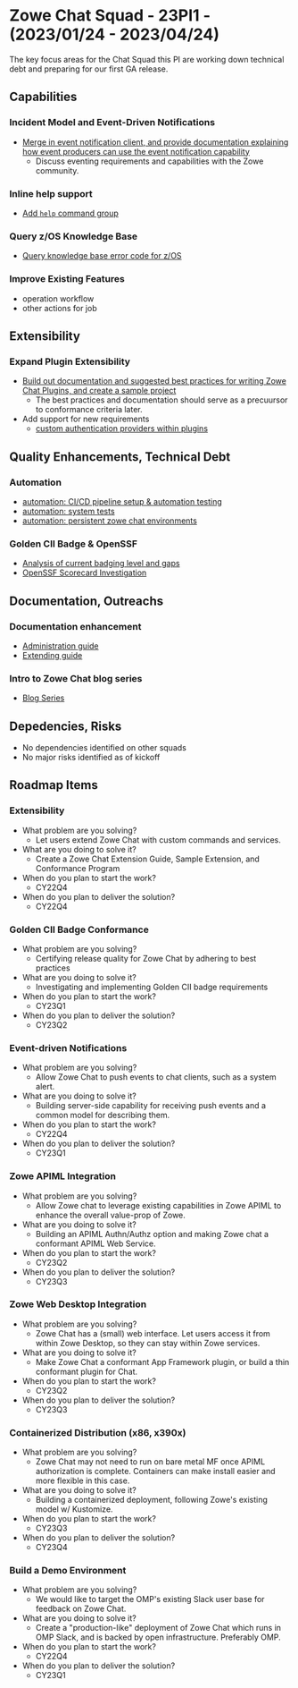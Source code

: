 # Zowe Chat Squad - 23PI1 - (2023/01/24 - 2023/04/24)

The key focus areas for the Chat Squad this PI are working down technical debt and preparing for our first GA release.


## Capabilities
### Incident Model and Event-Driven Notifications
- [Merge in event notification client, and provide documentation explaining how event producers can use the event notification capability](https://github.com/zowe/zowe-chat/issues/128)
  * Discuss eventing requirements and capabilities with the Zowe community.
### Inline help support 
- [Add `help` command group](https://github.com/zowe/zowe-chat/issues/135)

### Query z/OS Knowledge Base
- [Query knowledge base error code for z/OS](https://github.com/zowe/zowe-chat/issues/14)
### Improve Existing Features
- operation workflow
- other actions for job 

## Extensibility
### Expand Plugin Extensibility 
- [Build out documentation and suggested best practices for writing Zowe Chat Plugins, and create a sample project](https://github.com/zowe/zowe-chat/issues/73)
  * The best practices and documentation should serve as a precuursor to conformance criteria later.
- Add support for new requirements
  * [custom authentication providers within plugins](https://github.com/zowe/zowe-chat/issues/132)
## Quality Enhancements, Technical Debt
### Automation 
- [automation: CI/CD pipeline setup & automation testing](https://github.com/zowe/zowe-chat/issues/12)
- [automation: system tests]()
- [automation: persistent zowe chat environments]()

### Golden CII Badge & OpenSSF
- [Analysis of current badging level and gaps]()
- [OpenSSF Scorecard Investigation]()

## Documentation, Outreachs

### Documentation enhancement
- [Administration guide](https://github.com/zowe/zowe-chat/issues/71)
- [Extending guide](https://github.com/zowe/zowe-chat/issues/73)

### Intro to Zowe Chat blog series
- [Blog Series](https://github.com/zowe/zowe-chat/issues/137)

## Depedencies, Risks

- No dependencies identified on other squads
- No major risks identified as of kickoff 


## Roadmap Items

### Extensibility
- What problem are you solving? 
  * Let users extend Zowe Chat with custom commands and services.
- What are you doing to solve it? 
  * Create a Zowe Chat Extension Guide, Sample Extension, and Conformance Program
- When do you plan to start the work? 
  * CY22Q4
- When do you plan to deliver the solution? 
  * CY22Q4

### Golden CII Badge Conformance
- What problem are you solving? 
  * Certifying release quality for Zowe Chat by adhering to best practices
- What are you doing to solve it? 
  * Investigating and implementing Golden CII badge requirements
- When do you plan to start the work? 
  * CY23Q1
- When do you plan to deliver the solution? 
  * CY23Q2

### Event-driven Notifications
- What problem are you solving? 
  * Allow Zowe Chat to push events to chat clients, such as a system alert.
- What are you doing to solve it? 
  * Building server-side capability for receiving push events and a common model for describing them.
- When do you plan to start the work? 
  * CY22Q4
- When do you plan to deliver the solution? 
  * CY23Q1

### Zowe APIML Integration
- What problem are you solving? 
  * Allow Zowe chat to leverage existing capabilities in Zowe APIML to enhance the overall value-prop of Zowe.
- What are you doing to solve it? 
  * Building an APIML Authn/Authz option and making Zowe chat a conformant APIML Web Service.
- When do you plan to start the work? 
  * CY23Q2
- When do you plan to deliver the solution? 
  * CY23Q3

### Zowe Web Desktop Integration
- What problem are you solving? 
  * Zowe Chat has a (small) web interface. Let users access it from within Zowe Desktop, so they can stay within Zowe services.
- What are you doing to solve it? 
  * Make Zowe Chat a conformant App Framework plugin, or build a thin conformant plugin for Chat. 
- When do you plan to start the work? 
  * CY23Q2
- When do you plan to deliver the solution? 
  * CY23Q3

### Containerized Distribution (x86, x390x)
- What problem are you solving? 
  * Zowe Chat may not need to run on bare metal MF once APIML authorization is complete. Containers can make install easier and more flexible in this case. 
- What are you doing to solve it? 
  * Building a containerized deployment, following Zowe's existing model w/ Kustomize.
- When do you plan to start the work? 
  * CY23Q3
- When do you plan to deliver the solution? 
  * CY23Q4

### Build a Demo Environment
- What problem are you solving? 
  * We would like to target the OMP's existing Slack user base for feedback on Zowe Chat.
- What are you doing to solve it? 
  * Create a "production-like" deployment of Zowe Chat which runs in OMP Slack, and is backed by open infrastructure. Preferably OMP.
- When do you plan to start the work? 
  * CY22Q4
- When do you plan to deliver the solution? 
  * CY23Q1 
